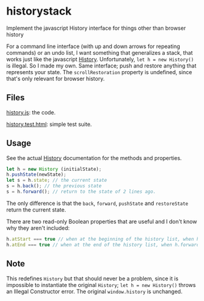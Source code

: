 # historystack
Implement the javascript History interface for things other than browser history

For a command line interface (with up and down arrows for repeating commands) or an undo list, I want something that generalizes a stack, that works just like the javascript [History](https://developer.mozilla.org/en-US/docs/Web/API/History). Unfortunately, `let h = new History()` is illegal. So I made my own. Same interface; push and restore anything that represents your state. The `scrollRestoration` property is undefined, since that's only relevant for browser history.

## Files
[history.js](https://github.com/dwachss/historystack/blob/master/history.js): the code.

[history.test.html](http://github.bililite.com/historystack/history.test.html): simple test suite.

## Usage
See the actual [History](https://developer.mozilla.org/en-US/docs/Web/API/History) documentation for the methods and properties.

``` Javascript
let h = new History (initialState);
h.pushState(newState);
let s = h.state; // the current state
s = h.back(); // the previous state
s = h.forward(); // return to the state of 2 lines ago.
```

The only difference is that the `back`, `forward`, `pushState` and `restoreState` return the current state.

There are two read-only Boolean properties that are useful and I don't know why they aren't included:
``` Javascript
h.atStart === true // when at the beginning of the history list, when h.back() leaves the state unchanged
h.atEnd === true // when at the end of the history list, when h.forward() leaves the state unchanged
```

## Note

This redefines `History` but that should never be a problem, since it is impossible to instantiate the original
`History`; `let h = new History()` throws an Illegal Constructor error. The original `window.history` is unchanged.
